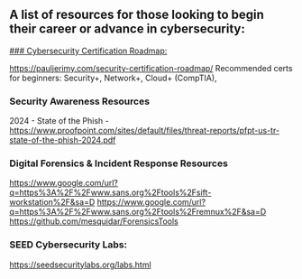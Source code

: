 ## A list of resources for those looking to begin their career or advance in cybersecurity:


<ins> ### Cybersecurity Certification Roadmap: </ins>

https://pauljerimy.com/security-certification-roadmap/
Recommended certs for beginners:  Security+, Network+, Cloud+ (CompTIA), 

### Security Awareness Resources
2024 - State of the Phish - https://www.proofpoint.com/sites/default/files/threat-reports/pfpt-us-tr-state-of-the-phish-2024.pdf

### Digital Forensics & Incident Response Resources
https://www.google.com/url?q=https%3A%2F%2Fwww.sans.org%2Ftools%2Fsift-workstation%2F&sa=D
https://www.google.com/url?q=https%3A%2F%2Fwww.sans.org%2Ftools%2Fremnux%2F&sa=D
https://github.com/mesquidar/ForensicsTools

### SEED Cybersecurity Labs:
https://seedsecuritylabs.org/labs.html
